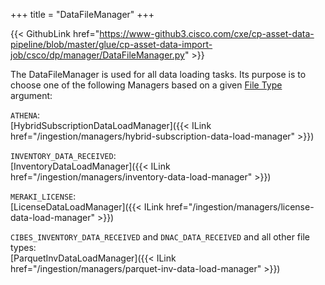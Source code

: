 +++
title = "DataFileManager"
+++

{{< GithubLink href="https://www-github3.cisco.com/cxe/cp-asset-data-pipeline/blob/master/glue/cp-asset-data-import-job/csco/dp/manager/DataFileManager.py" >}}

The DataFileManager is used for all data loading tasks. Its purpose is to choose one of the following Managers based on a given [File Type](/glue/file-types) argument:

`ATHENA`:  
[HybridSubscriptionDataLoadManager]({{< ILink href="/ingestion/managers/hybrid-subscription-data-load-manager" >}})  

`INVENTORY_DATA_RECEIVED`:  
[InventoryDataLoadManager]({{< ILink href="/ingestion/managers/inventory-data-load-manager" >}})  

`MERAKI_LICENSE`:  
[LicenseDataLoadManager]({{< ILink href="/ingestion/managers/license-data-load-manager" >}})  

`CIBES_INVENTORY_DATA_RECEIVED` and `DNAC_DATA_RECEIVED` and all other file types:   
[ParquetInvDataLoadManager]({{< ILink href="/ingestion/managers/parquet-inv-data-load-manager" >}})
